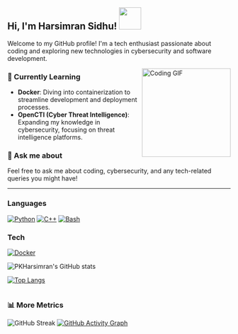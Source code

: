 <h2> Hi, I'm Harsimran Sidhu! <img src="https://media.giphy.com/media/mGcNjsfWAjY5AEZNw6/giphy.gif" width="50"></h2>

<p>Welcome to my GitHub profile! I'm a tech enthusiast passionate about coding and exploring new technologies in cybersecurity and software development.</p>

<img align="right" alt="Coding GIF" src="https://media.giphy.com/media/jpVuGo0JkAXJiuNNK7/giphy.gif" width="200" />

### 🌱 Currently Learning
- **Docker**: Diving into containerization to streamline development and deployment processes.
- **OpenCTI (Cyber Threat Intelligence)**: Expanding my knowledge in cybersecurity, focusing on threat intelligence platforms.

### 💬 Ask me about
Feel free to ask me about coding, cybersecurity, and any tech-related queries you might have!

---

### Languages
[![Python](https://img.shields.io/badge/python-black?style=for-the-badge&logo=python)](https://github.com/PKHarsimran)
[![C++](https://img.shields.io/badge/c++-black?style=for-the-badge&logo=cplusplus)](https://github.com/PKHarsimran)
[![Bash](https://img.shields.io/badge/bash-black?style=for-the-badge&logo=gnu-bash&logoColor=white)](https://hub.docker.com/u/pkvirus)

### Tech
[![Docker](https://img.shields.io/badge/docker-black?style=for-the-badge&logo=docker)](https://hub.docker.com/u/pkvirus)

![PKHarsimran's GitHub stats](https://github-readme-stats-sigma-five.vercel.app/api?username=PKHarsimran&show_icons=true&theme=radical)

[![Top Langs](https://github-readme-stats-sigma-five.vercel.app/api/top-langs/?username=PKHarsimran&layout=compact)](https://github.com/PKHarsimran/github-readme-stats)

<div id="header" align="center">
  <img src="https://komarev.com/ghpvc/?username=pkharsimran&style=for-the-badge&color=orange" alt=""/>
</div>

### 📊 More Metrics
![GitHub Streak](http://github-readme-streak-stats.herokuapp.com?user=PKHarsimran&theme=radical&background=0D1117)
[![GitHub Activity Graph](https://activity-graph.herokuapp.com/graph?username=PKHarsimran&theme=github)](https://github.com/PKHarsimran)
